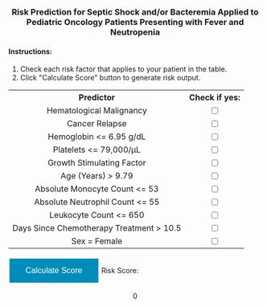 <!-- CSS Stuff -->
<style type="text/css">
 * {text-align:center;}
 h2 {color:black;} 
 h4 {text-align: left;}
 ol, li {text-align: left;}
 table {text-align: left;}
 div {text-align: left;}
 .button {
  border: none;
  color: white;
  padding: 15px 32px;
  text-decoration: none;
  display: inline-block;
  font-size: 16px;
  margin: 4px 2px;
  cursor: pointer;
  background-color: #008CBA;
}
</style>

<!-- JavaScript Stuff -->
<script>
 function changeScore(id) {
 
  var hemat = JSON.parse(document.getElementById("hemat").value) * document.getElementById("hemat").checked;
  var relapse = JSON.parse(document.getElementById("relapse").value) * document.getElementById("relapse").checked;
  var hemo = JSON.parse(document.getElementById("hemo").value) * document.getElementById("hemo").checked;
  var platelets = JSON.parse(document.getElementById("platelets").value) * document.getElementById("platelets").checked;
  var gsf = JSON.parse(document.getElementById("gsf").value) * document.getElementById("gsf").checked;
  var age = JSON.parse(document.getElementById("age").value) * document.getElementById("age").checked;
  var amc = JSON.parse(document.getElementById("amc").value) * document.getElementById("amc").checked;
  var anc = JSON.parse(document.getElementById("anc").value) * document.getElementById("anc").checked;
  var leuk = JSON.parse(document.getElementById("leuk").value) * document.getElementById("leuk").checked;
  var days = JSON.parse(document.getElementById("days").value) * document.getElementById("days").checked;
  var sex = JSON.parse(document.getElementById("sex").value) * document.getElementById("sex").checked;
  var const = -3.228;
  
  var risk = (1/(1 + Math.exp(-(hemat+relapse+hemo+platelets+gsf+age+amc+anc+leuk+days+sex+const))).toFixed(4);
  if(risk >= 0.3820) var level = "    (High Risk)";
  else var level = "    (Low Risk)";
  id.innerHTML = risk + level;
 }
</script>

<!-- HTML Stuff -->
### Risk Prediction for Septic Shock and/or Bacteremia Applied to Pediatric Oncology Patients Presenting with Fever and Neutropenia

#### Instructions:
<ol>
 <li>Check each risk factor that applies to your patient in the table.</li>
 <li>Click "Calculate Score" button to generate risk output.</li>
</ol> 
  
<table>
  <tr>
    <th>Predictor</th>
    <th>Check if yes:</th>
  </tr>
 <tr>
    <td>Hematological Malignancy</td>
    <td><input type="checkbox" id="hemat" name="hemat" value="1.496"> </td>
  </tr>
 <tr>
    <td>Cancer Relapse</td>
    <td><input type="checkbox" id="relapse" name="relapse" value="1.162"> </td>
  </tr>
 <tr>
    <td>Hemoglobin <= 6.95 g/dL</td>
    <td><input type="checkbox" id="hemo" name="hemo" value="1.048"> </td>
  </tr>
 <tr>
    <td>Platelets <= 79,000/μL</td>
    <td><input type="checkbox" id="platelets" name="platelets" value="0.89"> </td>
  </tr>
 <tr>
    <td>Growth Stimulating Factor</td>
    <td><input type="checkbox" id="gsf" name="gsf" value="0.748"> </td>
  </tr>
  <tr>
    <td>Age (Years) > 9.79</td>
    <td><input type="checkbox" id="age" name="age" value="0.596"> </td>
  </tr>
 <tr>
    <td>Absolute Monocyte Count <= 53</td>
    <td><input type="checkbox" id="amc" name="amc" value="0.514"> </td>
  </tr>
 <tr>
    <td>Absolute Neutrophil Count <= 55</td>
    <td><input type="checkbox" id="anc" name="anc" value="0.178"> </td>
  </tr>
 <tr>
    <td>Leukocyte Count <= 650</td>
    <td><input type="checkbox" id="leuk" name="leuk" value="0.417"> </td>
  </tr>
 <tr>
    <td>Days Since Chemotherapy Treatment > 10.5</td>
    <td><input type="checkbox" id="days" name="days" value="0.031"> </td>
  </tr>
 <tr>
    <td>Sex = Female</td>
    <td><input type="checkbox" id="sex" name="sex" value="0.477"> </td>
  </tr>
</table>

<div>  
 <button class="button" onclick="changeScore(riskscore)"> Calculate Score </button>
 Risk Score: <p id="riskscore"> 0 </p>
</div>

<!--
You can use the [editor on GitHub](https://github.com/jjschnur/FNmodel/edit/gh-pages/index.md) to maintain and preview the content for your website in Markdown files.

Whenever you commit to this repository, GitHub Pages will run [Jekyll](https://jekyllrb.com/) to rebuild the pages in your site, from the content in your Markdown files.


### Markdown

Markdown is a lightweight and easy-to-use syntax for styling your writing. It includes conventions for

```markdown
Syntax highlighted code block

# Header 1
## Header 2
### Header 3

- Bulleted
- List

1. Numbered
2. List

**Bold** and _Italic_ and `Code` text

[Link](url) and ![Image](src)
```

For more details see [Basic writing and formatting syntax](https://docs.github.com/en/github/writing-on-github/getting-started-with-writing-and-formatting-on-github/basic-writing-and-formatting-syntax).

### Jekyll Themes

Your Pages site will use the layout and styles from the Jekyll theme you have selected in your [repository settings](https://github.com/jjschnur/FNmodel/settings/pages). The name of this theme is saved in the Jekyll `_config.yml` configuration file.

### Support or Contact

Having trouble with Pages? Check out our [documentation](https://docs.github.com/categories/github-pages-basics/) or [contact support](https://support.github.com/contact) and we’ll help you sort it out. 
-->

